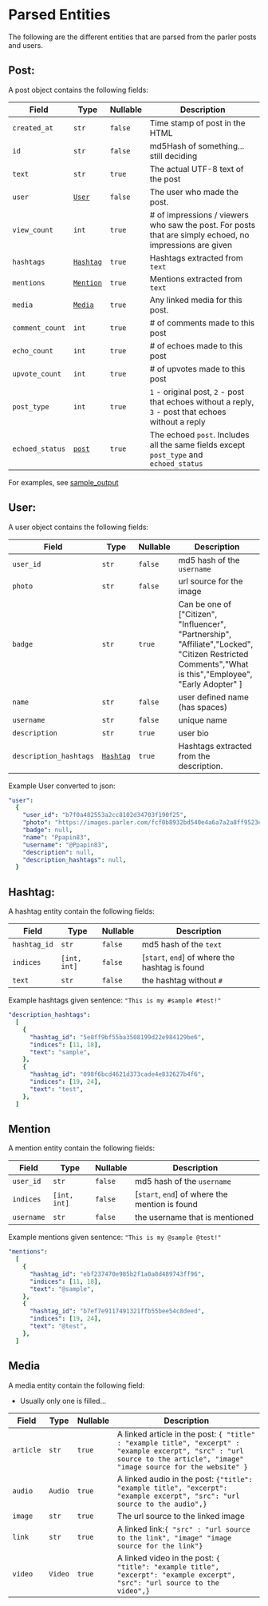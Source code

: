# Parsed Entities

The following are the different entities that are parsed from the parler posts and users.

## Post:

A post object contains the following fields:

| Field           | Type                  | Nullable | Description                                                                                             |
| --------------- | --------------------- | -------- | ------------------------------------------------------------------------------------------------------- |
| `created_at`    | `str`                 | `false`  | Time stamp of post in the HTML                                                                          |
| `id`            | `str`                 | `false`  | md5Hash of something... still deciding                                                                  |
| `text`          | `str`                 | `true`   | The actual UTF-8 text of the post                                                                       |
| `user`          | [`User`](#user)       | `false`  | The user who made the post.                                                                             |
| `view_count`    | `int`                 | `true`   | # of impressions / viewers who saw the post. For posts that are simply echoed, no impressions are given |
| `hashtags`      | [`Hashtag`](#hashtag) | `true`   | Hashtags extracted from `text`                                                                          |
| `mentions`      | [`Mention`](#mention) | `true`   | Mentions extracted from `text`                                                                          |
| `media`         | [`Media`](#media)     | `true`   | Any linked media for this post.                                                                         |
| `comment_count` | `int`                 | `true`   | # of comments made to this post                                                                         |
| `echo_count`    | `int`                 | `true`   | # of echoes made to this post                                                                           |
| `upvote_count`  | `int`                 | `true`   | # of upvotes made to this post                                                                          |
| `post_type`     | `int`                 | `true`   | `1` - original post, `2` - post that echoes without a reply, `3` - post that echoes without a reply     |
| `echoed_status` | [`post`](#post)       | `true`   | The echoed `post`. Includes all the same fields except `post_type` and `echoed_status`                  |

For examples, see [sample_output](./sample_output.json)

## User:

A user object contains the following fields:

| Field                  | Type                  | Nullable | Description                                                                                                                                             |
| ---------------------- | --------------------- | -------- | ------------------------------------------------------------------------------------------------------------------------------------------------------- |
| `user_id`              | `str`                 | `false`  | md5 hash of the `username`                                                                                                                              |
| `photo`                | `str`                 | `false`  | url source for the image                                                                                                                                |
| `badge`                | `str`                 | `true`   | Can be one of ["Citizen", "Influencer", "Partnership", "Affiliate","Locked", "Citizen Restricted Comments","What is this","Employee", "Early Adopter" ] |
| `name`                 | `str`                 | `false`  | user defined name (has spaces)                                                                                                                          |
| `username`             | `str`                 | `false`  | unique name                                                                                                                                             |
| `description`          | `str`                 | `true`   | user bio                                                                                                                                                |
| `description_hashtags` | [`Hashtag`](#hashtag) | `true`   | Hashtags extracted from the description.                                                                                                                |

Example User converted to json:

```yaml
"user":
  {
    "user_id": "b7f0a482553a2cc8102d34703f190f25",
    "photo": "https://images.parler.com/fcf0b8932bd540e4a6a7a2a8ff9523e3_256",
    "badge": null,
    "name": "Ppapin83",
    "username": "@Ppapin83",
    "description": null,
    "description_hashtags": null,
  }
```

## Hashtag:

A hashtag entity contain the following fields:

| Field        | Type         | Nullable | Description                                    |
| ------------ | ------------ | -------- | ---------------------------------------------- |
| `hashtag_id` | `str`        | `false`  | md5 hash of the `text`                         |
| `indices`    | `[int, int]` | `false`  | [`start`, `end`] of where the hashtag is found |
| `text`       | `str`        | `false`  | the hashtag without `#`                        |

Example hashtags given sentence: `"This is my #sample #test!"`

```yaml
"description_hashtags":
  [
    {
      "hashtag_id": "5e8ff9bf55ba3508199d22e984129be6",
      "indices": [11, 18],
      "text": "sample",
    },
    {
      "hashtag_id": "098f6bcd4621d373cade4e832627b4f6",
      "indices": [19, 24],
      "text": "test",
    },
  ]
```

## Mention

A mention entity contain the following fields:

| Field      | Type         | Nullable | Description                                    |
| ---------- | ------------ | -------- | ---------------------------------------------- |
| `user_id`  | `str`        | `false`  | md5 hash of the `username`                     |
| `indices`  | `[int, int]` | `false`  | [`start`, `end`] of where the mention is found |
| `username` | `str`        | `false`  | the username that is mentioned                 |

Example mentions given sentence: `"This is my @sample @test!"`

```yaml
"mentions":
  [
    {
      "hashtag_id": "ebf237470e985b2f1a0a8d489743ff96",
      "indices": [11, 18],
      "text": "@sample",
    },
    {
      "hashtag_id": "b7ef7e9117491321ffb55bee54c8deed",
      "indices": [19, 24],
      "text": "@test",
    },
  ]
```

## Media

A media entity contain the following field:

- Usually only one is filled...

| Field     | Type    | Nullable | Description                                                                                                                                                               |
| --------- | ------- | -------- | ------------------------------------------------------------------------------------------------------------------------------------------------------------------------- |
| `article` | `str`   | `true`   | A linked article in the post: `{ "title" : "example title", "excerpt" : "example excerpt", "src" : "url source to the article", "image" "image source for the website" }` |
| `audio`   | `Audio` | `true`   | A linked audio in the post: `{"title": "example title", "excerpt": "example excerpt", "src": "url source to the audio",}`                                                 |
| `image`   | `str`   | `true`   | The url source to the linked image                                                                                                                                        |
| `link`    | `str`   | `true`   | A linked link:`{ "src" : "url source to the link", "image" "image source for the link"}`                                                                                  |
| `video`   | `Video` | `true`   | A linked video in the post: `{ "title": "example title", "excerpt": "example excerpt", "src": "url source to the video",}`                                                |
